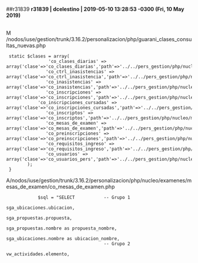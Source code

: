 ##r31839
**r31839 | dcelestino | 2019-05-10 13:28:53 -0300 (Fri, 10 May 2019)**
<br></br>

M /nodos/iuse/gestion/trunk/3.16.2/personalizacion/php/guarani_clases_consultas_nuevas.php
       
     static $clases = array(
                    'co_clases_diarias' => array('clase'=>'co_clases_diarias','path'=>'../../pers_gestion/php/nucleo/cursadas/co_clases_diarias.php'),
                   'co_ctrl_inasistencias' => array('clase'=>'co_ctrl_inasistencia','path'=>'../../pers_gestion/php/nucleo/asistencia/co_ctrl_inasistencia.php'),
                   'co_inasistencias' => array('clase'=>'co_inasistencias','path'=>'../../pers_gestion/php/nucleo/asistencia/co_inasistencias.php'),
                   'co_inscripciones' => array('clase'=>'co_inscripciones','path'=>'../../pers_gestion/php/nucleo/matriculas/inscripciones/co_inscripciones.php'),
                'co_inscripciones_cursadas' => array('clase'=>'co_inscripciones_cursadas','path'=>'../../pers_gestion/php/nucleo/cursadas/inscripciones/co_inscripciones_cursadas.php'),
                   'co_inscriptos' => array('clase'=>'co_inscriptos','path'=>'../../pers_gestion/php/nucleo/matriculas/inscripciones/co_inscriptos.php'),
                   'co_mesas_de_examen' => array('clase'=>'co_mesas_de_examen','path'=>'../../pers_gestion/php/nucleo/examenes/mesas_de_examen/co_mesas_de_examen.php'),
                   'co_preinscripciones' => array('clase'=>'co_preinscripciones','path'=>'../../pers_gestion/php/nucleo/matriculas/inscripciones/propuestas_preinscripcion/co_preinscripciones.php'),
                   'co_requisitos_ingreso' => array('clase'=>'co_requisitos_ingreso','path'=>'../../pers_gestion/php/nucleo/requisitos/requisitos_ingreso/co_requisitos_ingreso.php'),
                   'co_usuarios' => array('clase'=>'co_usuarios_pers','path'=>'../../pers_gestion/php/nucleo/_lib/usuarios/co_usuarios_pers.php'),
            );
     }

A/nodos/iuse/gestion/trunk/3.16.2/personalizacion/php/nucleo/examenes/mesas_de_examen/co_mesas_de_examen.php
    
                $sql = "SELECT           -- Grupo 1
                                                            sga_ubicaciones.ubicacion,
                                                            sga_propuestas.propuesta,
                                                            sga_propuestas.nombre as propuesta_nombre,
                                                            sga_ubicaciones.nombre as ubicacion_nombre,
                                         -- Grupo 2
                                                            vw_actividades.elemento,
